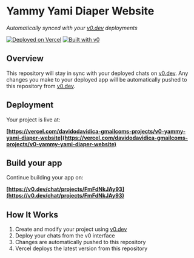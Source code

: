 # Yammy Yami Diaper Website

*Automatically synced with your [v0.dev](https://v0.dev) deployments*

[![Deployed on Vercel](https://img.shields.io/badge/Deployed%20on-Vercel-black?style=for-the-badge&logo=vercel)](https://vercel.com/davidodavidica-gmailcoms-projects/v0-yammy-yami-diaper-website)
[![Built with v0](https://img.shields.io/badge/Built%20with-v0.dev-black?style=for-the-badge)](https://v0.dev/chat/projects/FmFdNkJAy93)

## Overview

This repository will stay in sync with your deployed chats on [v0.dev](https://v0.dev).
Any changes you make to your deployed app will be automatically pushed to this repository from [v0.dev](https://v0.dev).

## Deployment

Your project is live at:

**[https://vercel.com/davidodavidica-gmailcoms-projects/v0-yammy-yami-diaper-website](https://vercel.com/davidodavidica-gmailcoms-projects/v0-yammy-yami-diaper-website)**

## Build your app

Continue building your app on:

**[https://v0.dev/chat/projects/FmFdNkJAy93](https://v0.dev/chat/projects/FmFdNkJAy93)**

## How It Works

1. Create and modify your project using [v0.dev](https://v0.dev)
2. Deploy your chats from the v0 interface
3. Changes are automatically pushed to this repository
4. Vercel deploys the latest version from this repository